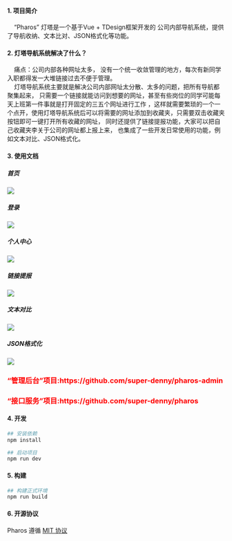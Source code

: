 
#### 1. 项目简介

&nbsp;&nbsp;&nbsp;&nbsp;“Pharos” 灯塔是一个基于Vue + TDesign框架开发的
公司内部导航系统，提供了导航收纳、文本比对、JSON格式化等功能。</br>

#### 2. 灯塔导航系统解决了什么？
&nbsp;&nbsp;&nbsp;&nbsp;痛点：公司内部各种网址太多，
没有一个统一收敛管理的地方，每次有新同学入职都得发一大堆链接过去不便于管理。</br>
&nbsp;&nbsp;&nbsp;&nbsp;灯塔导航系统主要就是解决公司内部网址太分散、太多的问题，把所有导航都聚集起来，
只需要一个链接就能访问到想要的网址，甚至有些岗位的同学可能每天上班第一件事就是打开固定的三五个网址进行工作
，这样就需要繁琐的一个一个点开，使用灯塔导航系统后可以将需要的网址添加到收藏夹，只需要双击收藏夹按钮即可一键打开所有收藏的网址，
同时还提供了链接提报功能，大家可以把自己收藏夹李关于公司的网址都上报上来，
也集成了一些开发日常使用的功能，例如文本对比、JSON格式化。
    

 #### 3. 使用文档
 ##### 首页
![](https://cdn.jsdelivr.net/gh/super-denny/images/Xnip2024-02-22_21-46-18.png)

##### 登录
![](https://cdn.jsdelivr.net/gh/super-denny/images/Xnip2024-02-22_21-48-25.png)

##### 个人中心
![](https://cdn.jsdelivr.net/gh/super-denny/images/Xnip2024-02-22_21-48-40.png)

##### 链接提报
![](https://cdn.jsdelivr.net/gh/super-denny/images/Xnip2024-02-22_21-49-03.png)

##### 文本对比
![](https://cdn.jsdelivr.net/gh/super-denny/images/Xnip2024-02-22_21-47-29.png)

##### JSON格式化
![](https://cdn.jsdelivr.net/gh/super-denny/images/Xnip2024-02-22_21-47-52.png)

<h3><p style="color:red;">“管理后台”项目:https://github.com/super-denny/pharos-admin</p></h3>
<h3><p style="color:red;">“接口服务”项目:https://github.com/super-denny/pharos</p></h3>

#### 4. 开发

```bash
## 安装依赖
npm install

## 启动项目
npm run dev
```

#### 5. 构建

```bash
## 构建正式环境
npm run build
```

#### 6. 开源协议

Pharos 遵循 [MIT 协议](https://github.com/super-denny/pharos-web/LICENSE)
